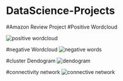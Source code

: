 # DataScience-Projects
#Amazon Review Project
#Positive Wordcloud

![positive wordcloud](https://cloud.githubusercontent.com/assets/25410491/22452289/92e7087e-e743-11e6-9b25-557c45be4a4d.jpeg)

#negative Wordcloud
![negative words](https://cloud.githubusercontent.com/assets/25410491/22452383/5c25c39c-e744-11e6-91d5-39d4bbe36976.jpeg)

#cluster Dendogram
![dendogram](https://cloud.githubusercontent.com/assets/25410491/22452385/5feb0992-e744-11e6-8794-53843d1e5c5f.jpeg)

#connectivity network
![connective network](https://cloud.githubusercontent.com/assets/25410491/22452386/648a9918-e744-11e6-84ed-4bf99a92fc80.jpeg)

